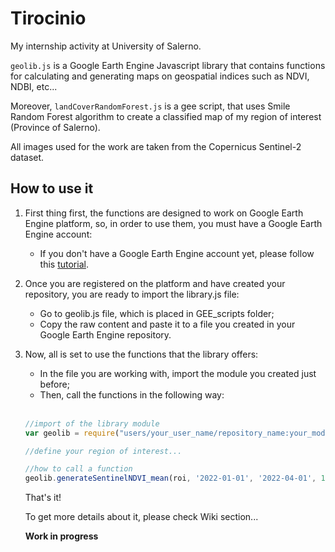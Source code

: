# Tirocinio
My internship activity at University of Salerno.

```geolib.js``` is a Google Earth Engine Javascript library that contains functions for calculating and generating maps on geospatial indices such as NDVI, NDBI, etc...

Moreover, ```landCoverRandomForest.js``` is a gee script, that uses Smile Random Forest algorithm to create a classified map of my region of interest (Province of Salerno).

All images used for the work are taken from the Copernicus Sentinel-2 dataset.

## How to use it
1. First thing first, the functions are designed to work on Google Earth Engine platform, so, in order to use them, you must have a Google Earth Engine account:
   - If you don't have a Google Earth Engine account yet, please follow this [tutorial](https://developers.google.com/earth-engine/guides/access#a-role-in-a-cloud-project).
2. Once you are registered on the platform and have created your repository, you are ready to import the library.js file:
   - Go to geolib.js file, which is placed in GEE_scripts folder;
   - Copy the raw content and paste it to a file you created in your Google Earth Engine repository.
3. Now, all is set to use the functions that the library offers:
   - In the file you are working with, import the module you created just before;
   -  Then, call the functions in the following way: <br><br>
     ```javascript
     //import of the library module
     var geolib = require("users/your_user_name/repository_name:your_module_name");
     
     //define your region of interest...

     //how to call a function
     geolib.generateSentinelNDVI_mean(roi, '2022-01-01', '2022-04-01', 10);
     ```

   That's it!
   
   To get more details about it, please check Wiki section...

   **Work in progress**

